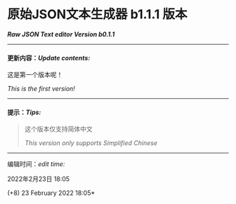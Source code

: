 # **原始JSON文本生成器 b1.1.1 版本** 
***Raw JSON Text editor Version b0.1.1***

---
#### 更新内容：*Update contents:*

这是第一个版本呢！

*This is the first version!*

---
#### 提示：*Tips:*
>这个版本仅支持简体中文
>
>*This version only supports Simplified Chinese*
---
编辑时间：*edit time:*

2022年2月23日 18:05

(+8) 23 February 2022 18:05*
